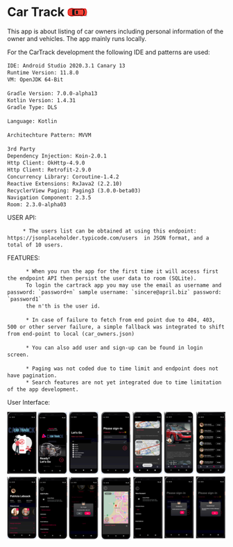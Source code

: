 # Car Track   ![alt text](https://github.com/johnjake/car-trackers/blob/master/ic_car_top.png)

This app is about listing of car owners including personal information of the owner and vehicles. The app mainly runs locally. 

For the CarTrack development the following IDE and patterns are used: 


    IDE: Android Studio 2020.3.1 Canary 13 
    Runtime Version: 11.8.0 
    VM: OpenJDK 64-Bit

    Gradle Version: 7.0.0-alpha13
    Kotlin Version: 1.4.31
    Gradle Type: DLS

    Language: Kotlin

    Architechture Pattern: MVVM
    
    3rd Party
    Dependency Injection: Koin-2.0.1
    Http Client: OkHttp-4.9.0
    Http Client: Retrofit-2.9.0
    Concurrency Library: Coroutine-1.4.2
    Reactive Extensions: RxJava2 (2.2.10)
    RecyclerView Paging: Paging3 (3.0.0-beta03)
    Navigation Component: 2.3.5
    Room: 2.3.0-alpha03
    
    

USER API: 
         
         * The users list can be obtained at using this endpoint: https://jsonplaceholder.typicode.com/users  in JSON format, and a total of 10 users. 

FEATURES: 
          
          * When you run the app for the first time it will access first the endpoint API then persist the user data to room (SQLite). 
          To login the cartrack app you may use the email as username and password: `password+n` sample username: `sincere@april.biz` password: `password1` 
          the n'th is the user id.  
          
          * In case of failure to fetch from end point due to 404, 403, 500 or other server failure, a simple fallback was integrated to shift from end-point to local (car_owners.json)
          
          * You can also add user and sign-up can be found in login screen.
          
          * Paging was not coded due to time limit and endpoint does not have pagination. 
          * Search features are not yet integrated due to time limitation of the app development.

          
   
   User Interface:
   
  ![alt text](https://github.com/johnjake/car-trackers/blob/screen-shot/car_track_screen.png)



